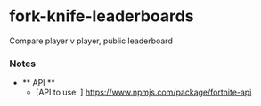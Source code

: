 # fork-knife-leaderboards
Compare player v player, public leaderboard

### Notes
* ** API **
    * [API to use: ] <https://www.npmjs.com/package/fortnite-api>